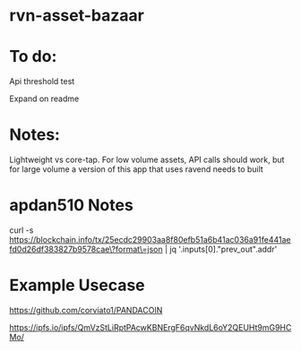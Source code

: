 # rvn-asset-bazaar

# To do:
Api threshold test

Expand on readme


# Notes: 
Lightweight vs core-tap.  For low volume assets, API calls should work, but for large volume a version of this app that uses ravend needs to built 








# apdan510 Notes
curl -s https://blockchain.info/tx/25ecdc29903aa8f80efb51a6b41ac036a91fe441aefd0d26df383827b9578cae\?format\=json | jq '.inputs[0]."prev_out".addr'

# Example Usecase
https://github.com/corviato1/PANDACOIN

https://ipfs.io/ipfs/QmVzStLiRptPAcwKBNErgF6qvNkdL6oY2QEUHt9mG9HCMo/
